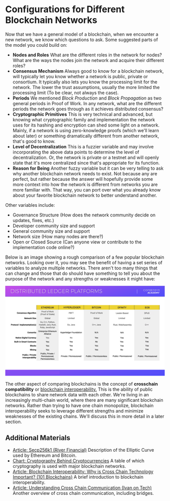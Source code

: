 # Configurations for Different Blockchain Networks

Now that we have a general model of a blockchain, when we encounter a new network, we know which questions to ask. Some suggested parts of the model you could build on:

* **Nodes and Roles** What are the different roles in the network for nodes? What are the ways the nodes join the network and acquire their different roles?
* **Consensus Mechanism** Always good to know for a blockchain network, will typically let you know whether a network is public, private or consortium. It typically also lets you know the processing limit for the network. The lower the trust assumptions, usually the more limited the processing limit (To be clear, not always the case).
* **Periods** We mentioned *Block Production* and *Block Propagation* as two general periods in Proof of Work. In any network, what are the different periods the network goes through as it achieves distributed consensus?
* **Cryptographic Primitives** This is very technical and advanced, but knowing what cryptographic family and implementation the network uses for its hashing and encryption can shed some light on a network. Mainly, if a network is using zero-knowledge proofs (which we'll learn about later) or something dramatically different from another network, that's good to know.
* **Level of Decentralization** This is a fuzzier variable and may involve incorporating the above data points to determine the level of decentralization. Or, the network is private or a testnet and will openly state that it's more centralized since that's appropriate for its function.
* **Reason for Being** Another fuzzy variable but it can be very telling to ask why another blockchain network needs to exist. Not because any are perfect, but rather because the answer will hopefully provide some more context into how the network is different from networks you are more familiar with. That way, you can port over what you already know about your favorite blockchain network to better understand another.

Other variables include: 
 
* Governance Structure (How does the network community decide on updates, fixes, etc.)
* Developer community size and support
* General community size and support
* Network size (How many nodes are there?)
* Open or Closed Source (Can anyone view or contribute to the implementation code online?)

 

 Below is an image showing a rough comparison of a few popular blockchain networks. Looking over it, you may see the benefit of having a set series of variables to analyze multiple networks. There aren't too many things that can change and those that do should have something to tell you about the purpose of the network and any strengths or weaknesses it might have:

 ![](../img/S01/blockchain-config.png)

 The other aspect of comparing blockchains is the concept of **crosschain compatibility** or [blockchain interoperability.](https://101blockchains.com/blockchain-interoperability/) This is the ability of public blockchains to share network data with each other. We're living in an increasingly multi-chain world, where there are many significant blockchain networks. Rather than trying to have one chain monopolize, blockchain interoperability seeks to leverage different strengths and minimize weaknesses of the existing chains. We'll discuss this in more detail in a later section.

 Additional Materials
--------------------

 * [Article: Secp256k1 (River Financial)](https://river.com/learn/terms/s/secp256k1/) Description of the Elliptic Curve used by Ethereum and Bitcoin.
* [Chart: Cryptography Behind Cryptocurrencies](https://www.susanka.eu/coins-crypto/) A table of which cryptography is used with major blockchain networks.
* [Article: Blockchain Interoperability: Why is Cross Chain Technology Important? (101 Blockchains)](https://101blockchains.com/blockchain-interoperability/) A brief introduction to blockchain interoperability.
* [Article: Understanding Cross Chain Communication (Ivan on Tech)](https://academy.ivanontech.com/blog/understanding-cross-chain-communication-examining-blockchain-interoperability-and-why-it-matters) Another overview of cross chain communication, including bridges.

 
